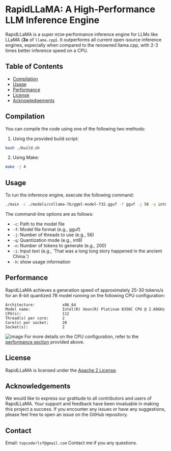 # RapidLLaMA: A High-Performance LLM Inference Engine

RapidLLaMA is a super `HIGH`-performance inference engine for LLMs like LLaMA (**3x** of `llama.cpp`). It outperforms all current open-source inference engines, especially when compared to the renowned llama.cpp, with 2-3 times better inference speed on a CPU.

## Table of Contents
- [Compilation](#compilation)
- [Usage](#usage)
- [Performance](#performance)
- [License](#license)
- [Acknowledgements](#acknowledgements)

## Compilation

You can compile the code using one of the following two methods:

1. Using the provided build script:
```bash
bash ./build.sh
```

2. Using Make:
```bash
make -j 4
```

## Usage

To run the inference engine, execute the following command:

```bash
./main -c ./models/cnllama-7b/ggml-model-f32.gguf -f gguf -j 56 -q int8 -n 200 -i 'That was a long long story happened in the ancient China.'
```

The command-line options are as follows:

- `-c`: Path to the model file
- `-f`: Model file format (e.g., gguf)
- `-j`: Number of threads to use (e.g., 56)
- `-q`: Quantization mode (e.g., int8)
- `-n`: Number of tokens to generate (e.g., 200)
- `-i`: Input text (e.g., 'That was a long long story happened in the ancient China.')
- `-h`: show usage information

## Performance

RapidLLaMA achieves a generation speed of approximately 25-30 tokens/s for an 8-bit quantized 7B model running on the following CPU configuration:

```text
Architecture:            x86_64
Model name:              Intel(R) Xeon(R) Platinum 8350C CPU @ 2.60GHz
CPU(s):                  112
Thread(s) per core:      2
Core(s) per socket:      28
Socket(s):               2
```
![image](https://github.com/CoderLSF/RapidLLaMA/assets/65639063/d4477fcb-96fb-4b0a-a1fd-30ca583d0aa2)
For more details on the CPU configuration, refer to the [performance section](#performance) provided above.

## License

RapidLLaMA is licensed under the [Apache 2 License](LICENSE).

## Acknowledgements

We would like to express our gratitude to all contributors and users of RapidLLaMA. Your support and feedback have been invaluable in making this project a success. If you encounter any issues or have any suggestions, please feel free to open an issue on the GitHub repository.

## Contact
Email: `topcoderlsf@gmail.com`
Contact me if you any questions.
